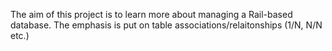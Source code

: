The aim of this project is to learn more about managing a Rail-based database. 
The emphasis is put on table associations/relaitonships (1/N, N/N etc.)

